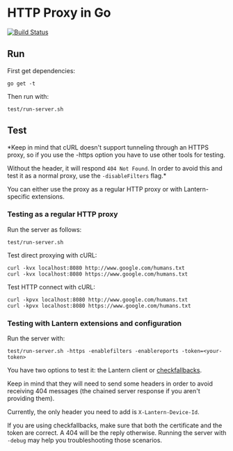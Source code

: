 # HTTP Proxy in Go

[![Build Status](https://travis-ci.org/getlantern/http-proxy.svg?branch=master)](https://travis-ci.org/getlantern/http-proxy)

## Run

First get dependencies:
```
go get -t
```
Then run with:

```
test/run-server.sh
```

## Test

*Keep in mind that cURL doesn't support tunneling through an HTTPS proxy, so if you use the -https option you have to use other tools for testing.

Without the header, it will respond `404 Not Found`. In order to avoid this and test it as a normal proxy, use the `-disableFilters` flag.*

You can either use the proxy as a regular HTTP proxy or with Lantern-specific extensions.

### Testing as a regular HTTP proxy

Run the server as follows:

```
test/run-server.sh
```

Test direct proxying with cURL:

```
curl -kvx localhost:8080 http://www.google.com/humans.txt
curl -kvx localhost:8080 https://www.google.com/humans.txt
```

Test HTTP connect with cURL:

```
curl -kpvx localhost:8080 http://www.google.com/humans.txt
curl -kpvx localhost:8080 https://www.google.com/humans.txt
```

### Testing with Lantern extensions and configuration

Run the server with:

```
test/run-server.sh -https -enablefilters -enablereports -token=<your-token>
```

You have two options to test it: the Lantern client or [checkfallbacks](https://github.com/getlantern/lantern/tree/valencia/src/github.com/getlantern/checkfallbacks).

Keep in mind that they will need to send some headers in order to avoid receiving 404 messages (the chained server response if you aren't providing them).

Currently, the only header you need to add is `X-Lantern-Device-Id`.

If you are using checkfallbacks, make sure that both the certificate and the token are correct.  A 404 will be the reply otherwise.  Running the server with `-debug` may help you troubleshooting those scenarios.

